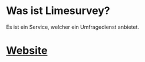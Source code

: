 # Was ist Limesurvey?
Es ist ein Service, welcher ein Umfragedienst anbietet.
# [Website](https://www.limesurvey.org/)